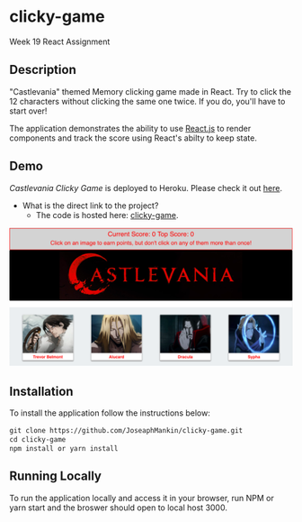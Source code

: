 # clicky-game
Week 19 React Assignment

## Description

"Castlevania" themed Memory clicking game made in React. Try to click the 12 characters without clicking the same one twice. If you do, you'll have to start over!

The application demonstrates the ability to use [React.js](https://reactjs.org/) to render components and track the score using React's abilty to keep state. 

## Demo
	
*Castlevania Clicky Game* is deployed to Heroku. Please check it out [here](https://clicky-game-mankin.herokuapp.com/).

- What is the direct link to the project?
  * The code is hosted here: [clicky-game](https://github.com/JoseaphMankin/clicky-game).

![Alt text](/src/images/clickyScreen.png?raw=true "Clicky Screenshot")

## Installation

To install the application follow the instructions below:

	git clone https://github.com/JoseaphMankin/clicky-game.git
	cd clicky-game
	npm install or yarn install
	
## Running Locally

To run the application locally and access it in your browser, run NPM or yarn start and the broswer should open to local host 3000. 